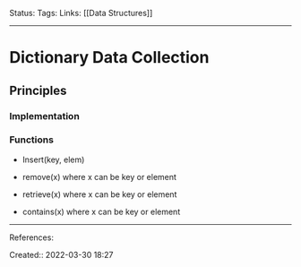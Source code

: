 Status: 
Tags: 
Links: [[Data Structures]]
___

# Dictionary Data Collection
## Principles
### Implementation
### Functions
- Insert(key, elem)

- remove(x) where x can be key or element
- retrieve(x) where x can be key or element
- contains(x) where x can be key or element
___
References:

Created:: 2022-03-30 18:27
